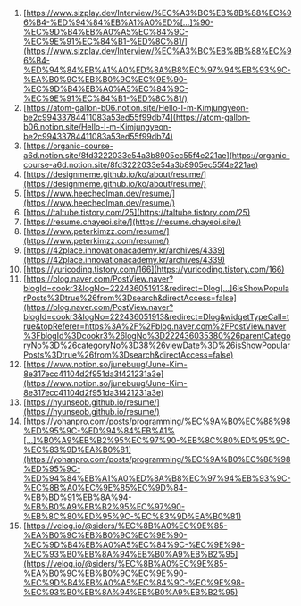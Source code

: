 1.  [https://www.sizplay.dev/Interview/%EC%A3%BC%EB%8B%88%EC%96%B4-%ED%94%84%EB%A1%A0%ED%[…]%90-%EC%9D%B4%EB%A0%A5%EC%84%9C-%EC%9E%91%EC%84%B1-%ED%8C%81/](https://www.sizplay.dev/Interview/%EC%A3%BC%EB%8B%88%EC%96%B4-%ED%94%84%EB%A1%A0%ED%8A%B8%EC%97%94%EB%93%9C-%EA%B0%9C%EB%B0%9C%EC%9E%90-%EC%9D%B4%EB%A0%A5%EC%84%9C-%EC%9E%91%EC%84%B1-%ED%8C%81/)
2.  [https://atom-gallon-b06.notion.site/Hello-I-m-Kimjungyeon-be2c99433784411083a53ed55f99db74](https://atom-gallon-b06.notion.site/Hello-I-m-Kimjungyeon-be2c99433784411083a53ed55f99db74)
3.  [https://organic-course-a6d.notion.site/8fd3222033e54a3b8905ec55f4e221ae](https://organic-course-a6d.notion.site/8fd3222033e54a3b8905ec55f4e221ae)
4.  [https://designmeme.github.io/ko/about/resume/](https://designmeme.github.io/ko/about/resume/)
5.  [https://www.heecheolman.dev/resume/](https://www.heecheolman.dev/resume/)
6.  [https://taltube.tistory.com/25](https://taltube.tistory.com/25)
7.  [https://resume.chayeoi.site/](https://resume.chayeoi.site/)
8.  [https://www.peterkimzz.com/resume/](https://www.peterkimzz.com/resume/)
9.  [https://42place.innovationacademy.kr/archives/4339](https://42place.innovationacademy.kr/archives/4339)
10.  [https://yuricoding.tistory.com/166](https://yuricoding.tistory.com/166)
11.  [https://blog.naver.com/PostView.naver?blogId=cookr3&logNo=222436051913&redirect=Dlog[…]6isShowPopularPosts%3Dtrue%26from%3Dsearch&directAccess=false](https://blog.naver.com/PostView.naver?blogId=cookr3&logNo=222436051913&redirect=Dlog&widgetTypeCall=true&topReferer=https%3A%2F%2Fblog.naver.com%2FPostView.naver%3FblogId%3Dcookr3%26logNo%3D222436035380%26parentCategoryNo%3D%26categoryNo%3D38%26viewDate%3D%26isShowPopularPosts%3Dtrue%26from%3Dsearch&directAccess=false)
12.  [https://www.notion.so/junebuug/June-Kim-8e317ecc41104d2f951da3f421231a3e](https://www.notion.so/junebuug/June-Kim-8e317ecc41104d2f951da3f421231a3e)
13.  [https://hyunseob.github.io/resume/](https://hyunseob.github.io/resume/)
14.  [https://yohanpro.com/posts/programming/%EC%9A%B0%EC%88%98%ED%95%9C-%ED%94%84%EB%A1%[…]%B0%A9%EB%B2%95%EC%97%90-%EB%8C%80%ED%95%9C-%EC%83%9D%EA%B0%81](https://yohanpro.com/posts/programming/%EC%9A%B0%EC%88%98%ED%95%9C-%ED%94%84%EB%A1%A0%ED%8A%B8%EC%97%94%EB%93%9C-%EC%8B%A0%EC%9E%85%EC%9D%84-%EB%BD%91%EB%8A%94-%EB%B0%A9%EB%B2%95%EC%97%90-%EB%8C%80%ED%95%9C-%EC%83%9D%EA%B0%81)
15.  [https://velog.io/@siders/%EC%8B%A0%EC%9E%85-%EA%B0%9C%EB%B0%9C%EC%9E%90-%EC%9D%B4%EB%A0%A5%EC%84%9C-%EC%9E%98-%EC%93%B0%EB%8A%94%EB%B0%A9%EB%B2%95](https://velog.io/@siders/%EC%8B%A0%EC%9E%85-%EA%B0%9C%EB%B0%9C%EC%9E%90-%EC%9D%B4%EB%A0%A5%EC%84%9C-%EC%9E%98-%EC%93%B0%EB%8A%94%EB%B0%A9%EB%B2%95)